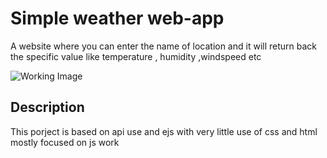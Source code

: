 # Simple weather web-app

A website where you can enter the name of location and it will return back the specific value like temperature , humidity ,windspeed etc

![Working Image](https://snipboard.io/1LZcCD.jpg)

## Description

This porject is based on api use and ejs  with very little use of css and html mostly focused on js work 

